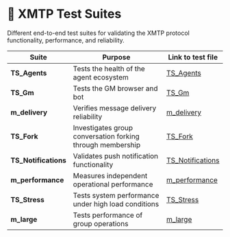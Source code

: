 # 🧪 XMTP Test Suites

Different end-to-end test suites for validating the XMTP protocol functionality, performance, and reliability.

| Suite                | Purpose                                                    | Link to test file                       |
| -------------------- | ---------------------------------------------------------- | --------------------------------------- |
| **TS_Agents**        | Tests the health of the agent ecosystem                    | [TS_Agents](./TS_Agents/)               |
| **TS_Gm**            | Tests the GM browser and bot                               | [TS_Gm](./TS_Gm/)                       |
| **m_delivery**       | Verifies message delivery reliability                      | [m_delivery](./m_delivery/)             |
| **TS_Fork**          | Investigates group conversation forking through membership | [TS_Fork](./TS_Fork/)                   |
| **TS_Notifications** | Validates push notification functionality                  | [TS_Notifications](./TS_Notifications/) |
| **m_performance**    | Measures independent operational performance               | [m_performance](./m_performance/)       |
| **TS_Stress**        | Tests system performance under high load conditions        | [TS_Stress](./TS_Stress/)               |
| **m_large**          | Tests performance of group operations                      | [m_large](./m_large/)                   |
